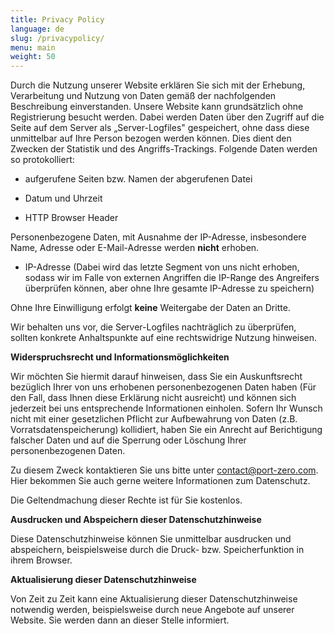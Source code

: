 ```yaml
---
title: Privacy Policy
language: de
slug: /privacypolicy/
menu: main
weight: 50
---
```


Durch die Nutzung unserer Website erklären Sie sich mit der Erhebung,
Verarbeitung und Nutzung von Daten gemäß der nachfolgenden Beschreibung
einverstanden. Unsere Website kann grundsätzlich ohne Registrierung
besucht werden. Dabei werden Daten über den Zugriff auf die Seite auf
dem Server als „Server-Logfiles" gespeichert, ohne dass diese
unmittelbar auf Ihre Person bezogen werden können. Dies dient den
Zwecken der Statistik und des Angriffs-Trackings. Folgende Daten werden
so protokolliert:

-   aufgerufene Seiten bzw. Namen der abgerufenen Datei

-   Datum und Uhrzeit

-   HTTP Browser Header

Personenbezogene Daten, mit Ausnahme der IP-Adresse, insbesondere Name,
Adresse oder E-Mail-Adresse werden **nicht** erhoben.

-   IP-Adresse (Dabei wird das letzte Segment von uns nicht erhoben,
    sodass wir im Falle von externen Angriffen die IP-Range des
    Angreifers überprüfen können, aber ohne Ihre gesamte IP-Adresse zu
    speichern)

Ohne Ihre Einwilligung erfolgt **keine** Weitergabe der Daten an Dritte.

Wir behalten uns vor, die Server-Logfiles nachträglich zu überprüfen,
sollten konkrete Anhaltspunkte auf eine rechtswidrige Nutzung hinweisen.

**Widerspruchsrecht und Informationsmöglichkeiten**

Wir möchten Sie hiermit darauf hinweisen, dass Sie ein Auskunftsrecht
bezüglich Ihrer von uns erhobenen personenbezogenen Daten haben (Für den
Fall, dass Ihnen diese Erklärung nicht ausreicht) und können sich
jederzeit bei uns entsprechende Informationen einholen. Sofern Ihr
Wunsch nicht mit einer gesetzlichen Pflicht zur Aufbewahrung von Daten
(z.B. Vorratsdatenspeicherung) kollidiert, haben Sie ein Anrecht auf
Berichtigung falscher Daten und auf die Sperrung oder Löschung Ihrer
personenbezogenen Daten.

Zu diesem Zweck kontaktieren Sie uns bitte unter contact@port-zero.com.
Hier bekommen Sie auch gerne weitere Informationen zum Datenschutz.

Die Geltendmachung dieser Rechte ist für Sie kostenlos.

**Ausdrucken und Abspeichern dieser Datenschutzhinweise**

Diese Datenschutzhinweise können Sie unmittelbar ausdrucken und
abspeichern, beispielsweise durch die Druck- bzw. Speicherfunktion in
ihrem Browser.

**Aktualisierung dieser Datenschutzhinweise**

Von Zeit zu Zeit kann eine Aktualisierung dieser Datenschutzhinweise
notwendig werden, beispielsweise durch neue Angebote auf unserer
Website. Sie werden dann an dieser Stelle informiert.
